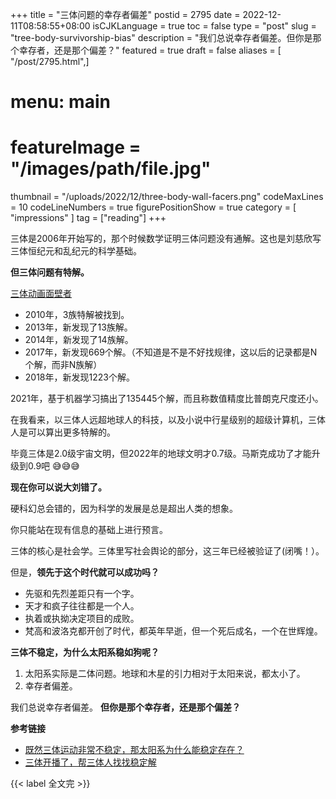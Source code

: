 +++
title = "三体问题的幸存者偏差"
postid = 2795
date = 2022-12-11T08:58:55+08:00
isCJKLanguage = true
toc = false
type = "post"
slug = "tree-body-survivorship-bias"
description = "我们总说幸存者偏差。但你是那个幸存者，还是那个偏差？"
featured = true
draft = false
aliases = [ "/post/2795.html",]
# menu: main
# featureImage = "/images/path/file.jpg"
thumbnail = "/uploads/2022/12/three-body-wall-facers.png"
codeMaxLines = 10
codeLineNumbers = true
figurePositionShow = true
category = [ "impressions" ]
tag = ["reading"]
+++

三体是2006年开始写的，那个时候数学证明三体问题没有通解。这也是刘慈欣写三体恒纪元和乱纪元的科学基础。

**但三体问题有特解。**
<!--more-->

[三体动画面壁者](/uploads/2022/12/three-body-wall-facers.png)

- 2010年，3族特解被找到。
- 2013年，新发现了13族解。
- 2014年，新发现了14族解。
- 2017年，新发现669个解。（不知道是不是不好找规律，这以后的记录都是N个解，而非N族解）
- 2018年，新发现1223个解。

2021年，基于机器学习搞出了135445个解，而且称数值精度比普朗克尺度还小。

​在我看来，以三体人远超地球人的科技，以及小说中行星级别的超级计算机，三体人是可以算出更多特解的。

毕竟三体是2.0级宇宙文明，但2022年的地球文明才0.7级。马斯克成功了才能升级到0.9吧 😅😅😅

**现在你可以说大刘错了。**

硬科幻总会错的，因为科学的发展是总是超出人类的想象。

你只能站在现有信息的基础上进行预言。

三体的核心是社会学。三体里写社会舆论的部分，这三年已经被验证了(闭嘴！）。

但是，**领先于这个时代就可以成功吗？**

- 先驱和先烈差距只有一个字。
- 天才和疯子往往都是一个人。
- 执着或执拗决定项目的成败。
- 梵高和波洛克都开创了时代，都英年早逝，但一个死后成名，一个在世辉煌。

**三体不稳定，为什么太阳系稳如狗呢？**

1. 太阳系实际是二体问题。地球和木星的引力相对于太阳来说，都太小了。
2. 幸存者偏差。

我们总说幸存者偏差。 **但你是那个幸存者，还是那个偏差？**

**参考链接**

- [既然三体运动非常不稳定，那太阳系为什么能稳定存在？](https://www.zhihu.com/answer/596041831)
- [三体开播了，帮三体人找找稳定解](https://mp.weixin.qq.com/s/leZXv3ZeauGmXBcpXsiu6g)

{{< label 全文完 >}}